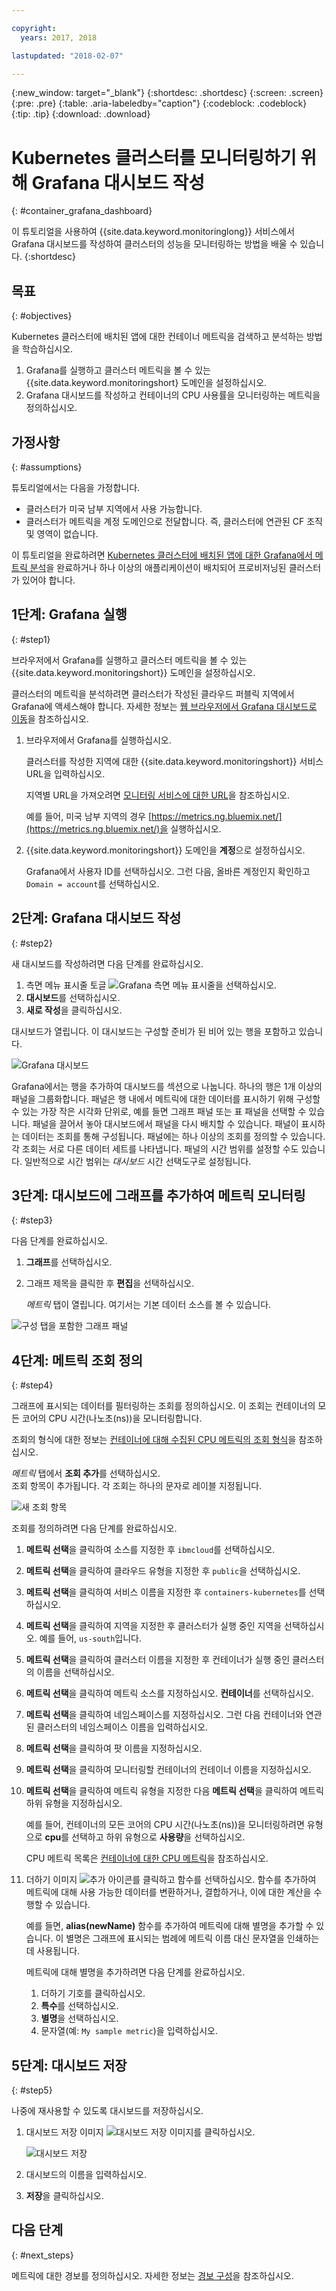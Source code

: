 ```yaml
---

copyright:
  years: 2017, 2018

lastupdated: "2018-02-07"

---
```


{:new_window: target="_blank"}
{:shortdesc: .shortdesc}
{:screen: .screen}
{:pre: .pre}
{:table: .aria-labeledby="caption"}
{:codeblock: .codeblock}
{:tip: .tip}
{:download: .download}


# Kubernetes 클러스터를 모니터링하기 위해 Grafana 대시보드 작성
{: #container_grafana_dashboard}


이 튜토리얼을 사용하여 {{site.data.keyword.monitoringlong}} 서비스에서 Grafana 대시보드를 작성하여 클러스터의 성능을 모니터링하는 방법을 배울 수 있습니다.
{:shortdesc}


## 목표
{: #objectives}

Kubernetes 클러스터에 배치된 앱에 대한 컨테이너 메트릭을 검색하고 분석하는 방법을 학습하십시오.

1. Grafana를 실행하고 클러스터 메트릭을 볼 수 있는 {{site.data.keyword.monitoringshort} 도메인을 설정하십시오.
2. Grafana 대시보드를 작성하고 컨테이너의 CPU 사용률을 모니터링하는 메트릭을 정의하십시오.


## 가정사항
{: #assumptions}

튜토리얼에서는 다음을 가정합니다.

* 클러스터가 미국 남부 지역에서 사용 가능합니다. 
* 클러스터가 메트릭을 계정 도메인으로 전달합니다. 즉, 클러스터에 연관된 CF 조직 및 영역이 없습니다.

이 튜토리얼을 완료하려면 [Kubernetes 클러스터에 배치된 앱에 대한 Grafana에서 메트릭 분석](/docs/services/cloud-monitoring/container_service_metrics.html#container_service_metrics)을 완료하거나 하나 이상의 애플리케이션이 배치되어 프로비저닝된 클러스터가 있어야 합니다.



## 1단계: Grafana 실행
{: #step1}

브라우저에서 Grafana를 실행하고 클러스터 메트릭을 볼 수 있는 {{site.data.keyword.monitoringshort}} 도메인을 설정하십시오.

클러스터의 메트릭을 분석하려면 클러스터가 작성된 클라우드 퍼블릭 지역에서 Grafana에 액세스해야 합니다. 자세한 정보는 [웹 브라우저에서 Grafana 대시보드로 이동](/docs/services/cloud-monitoring/grafana/navigating_grafana.html#launch_grafana_from_browser)을 참조하십시오.

1. 브라우저에서 Grafana를 실행하십시오. 

    클러스터를 작성한 지역에 대한 {{site.data.keyword.monitoringshort}} 서비스 URL을 입력하십시오. 
    
    지역별 URL을 가져오려면 [모니터링 서비스에 대한 URL](/docs/services/cloud-monitoring/monitoring_ov.html#region)을 참조하십시오.

    예를 들어, 미국 남부 지역의 경우 [https://metrics.ng.bluemix.net/](https://metrics.ng.bluemix.net/)을 실행하십시오.

2. {{site.data.keyword.monitoringshort}} 도메인을 **계정**으로 설정하십시오.

    Grafana에서 사용자 ID를 선택하십시오. 그런 다음, 올바른 계정인지 확인하고 `Domain = account`를 선택하십시오.


## 2단계: Grafana 대시보드 작성
{: #step2}

새 대시보드를 작성하려면 다음 단계를 완료하십시오.

1. 측면 메뉴 표시줄 토글 ![Grafana 측면 메뉴 표시줄](images/grafana_settings.gif "Grafana 측면 메뉴 표시줄")을 선택하십시오.
2. **대시보드**를 선택하십시오.
3. **새로 작성**을 클릭하십시오.

대시보드가 열립니다. 이 대시보드는 구성할 준비가 된 비어 있는 행을 포함하고 있습니다.

![Grafana 대시보드](images/grafana4_f1.gif "Grafana 대시보드")

Grafana에서는 행을 추가하여 대시보드를 섹션으로 나눕니다. 하나의 행은 1개 이상의 패널을 그룹화합니다. 패널은 행 내에서 메트릭에 대한 데이터를 표시하기 위해 구성할 수 있는 가장 작은 시각화 단위로, 예를 들면 그래프 패널 또는 표 패널을 선택할 수 있습니다. 패널을 끌어서 놓아 대시보드에서 패널을 다시 배치할 수 있습니다. 패널이 표시하는 데이터는 조회를 통해 구성됩니다. 패널에는 하나 이상의 조회를 정의할 수 있습니다. 각 조회는 서로 다른 데이터 세트를 나타냅니다. 패널의 시간 범위를 설정할 수도 있습니다. 일반적으로 시간 범위는 *대시보드* 시간 선택도구로 설정됩니다.

## 3단계: 대시보드에 그래프를 추가하여 메트릭 모니터링
{: #step3}

다음 단계를 완료하십시오.

1. **그래프**를 선택하십시오.

2. 그래프 제목을 클릭한 후 **편집**을 선택하십시오.

    *메트릭* 탭이 열립니다. 여기서는 기본 데이터 소스를 볼 수 있습니다.


![구성 탭을 포함한 그래프 패널](images/grafana4_f2.gif "구성 탭을 포함한 그래프 패널")


## 4단계: 메트릭 조회 정의
{: #step4}

그래프에 표시되는 데이터를 필터링하는 조회를 정의하십시오. 이 조회는 컨테이너의 모든 코어의 CPU 시간(나노초(ns))을 모니터링합니다.

조회의 형식에 대한 정보는 [컨테이너에 대해 수집된 CPU 메트릭의 조회 형식](/docs/services/cloud-monitoring/reference/metrics_format.html#cpu_containers)을 참조하십시오.
 
*메트릭* 탭에서 **조회 추가**를 선택하십시오. <br>조회 항목이 추가됩니다. 각 조회는 하나의 문자로 레이블 지정됩니다. 

![새 조회 항목](images/grafana4_query_f1.gif "새 조회 항목") 
	
조회를 정의하려면 다음 단계를 완료하십시오.
        
1. **메트릭 선택**을 클릭하여 소스를 지정한 후 `ibmcloud`를 선택하십시오.
    
2. **메트릭 선택**을 클릭하여 클라우드 유형을 지정한 후 `public`을 선택하십시오.
    
3. **메트릭 선택**을 클릭하여 서비스 이름을 지정한 후 `containers-kubernetes`를 선택하십시오.
	
4. **메트릭 선택**을 클릭하여 지역을 지정한 후 클러스터가 실행 중인 지역을 선택하십시오. 예를 들어, `us-south`입니다.
    
5. **메트릭 선택**을 클릭하여 클러스터 이름을 지정한 후 컨테이너가 실행 중인 클러스터의 이름을 선택하십시오.
		
6. **메트릭 선택**을 클릭하여 메트릭 소스를 지정하십시오. **컨테이너**를 선택하십시오.
		
7. **메트릭 선택**을 클릭하여 네임스페이스를 지정하십시오. 그런 다음 컨테이너와 연관된 클러스터의 네임스페이스 이름을 입력하십시오.
		
8. **메트릭 선택**을 클릭하여 팟 이름을 지정하십시오.
	
9. **메트릭 선택**을 클릭하여 모니터링할 컨테이너의 컨테이너 이름을 지정하십시오.
	
10. **메트릭 선택**을 클릭하여 메트릭 유형을 지정한 다음 **메트릭 선택**을 클릭하여 메트릭 하위 유형을 지정하십시오.
	
    예를 들어, 컨테이너의 모든 코어의 CPU 시간(나노초(ns))을 모니터링하려면 유형으로 **cpu**를 선택하고 하위 유형으로 **사용량**을 선택하십시오.
		
	CPU 메트릭 목록은 [컨테이너에 대한 CPU 메트릭](/docs/services/cloud-monitoring/containers/monitoring_containers_ov.html#cpu_metrics_containers)을 참조하십시오.
    
11. 더하기 이미지 ![추가 아이콘](images/grafana_plus_image.gif "더하기 이미지")를 클릭하고 함수를 선택하십시오. 함수를 추가하여 메트릭에 대해 사용 가능한 데이터를 변환하거나, 결합하거나, 이에 대한 계산을 수행할 수 있습니다.

    예를 들면, **alias(newName)** 함수를 추가하여 메트릭에 대해 별명을 추가할 수 있습니다. 이 별명은 그래프에 표시되는 범례에 메트릭 이름 대신 문자열을 인쇄하는 데 사용됩니다.

    메트릭에 대해 별명을 추가하려면 다음 단계를 완료하십시오.

    1. 더하기 기호를 클릭하십시오.
    2. **특수**를 선택하십시오.
    3. **별명**을 선택하십시오.
    4. 문자열(예: `My sample metric`)을 입력하십시오.

## 5단계: 대시보드 저장
{: #step5}

나중에 재사용할 수 있도록 대시보드를 저장하십시오.

1. 대시보드 저장 이미지 ![대시보드 저장 이미지](images/grafana_save_image.gif "대시보드 저장 이미지")를 클릭하십시오.

    ![대시보드 저장](images/grafana_save_dashboard.gif "대시보드 저장")

2. 대시보드의 이름을 입력하십시오.
3. **저장**을 클릭하십시오.



## 다음 단계
{: #next_steps}

메트릭에 대한 경보를 정의하십시오. 자세한 정보는 [경보 구성](/docs/services/cloud-monitoring/config_alerts_ov.html#config_alerts_ov)을 참조하십시오.
